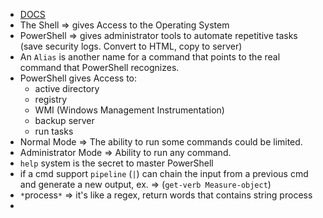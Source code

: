 - [DOCS](https://learn.microsoft.com/en-us/powershell/scripting/overview?view=powershell-7.3)
- The Shell => gives Access to the Operating System
- PowerShell => gives administrator tools to automate repetitive tasks (save security logs. Convert to HTML, copy to server)
- An `Alias` is another name for a command that points to the real command that PowerShell recognizes.
- PowerShell gives Access to:
	 - active directory
	 - registry
	 - WMI (Windows Management Instrumentation)
	 - backup server
	 - run tasks
- Normal Mode => The ability to run some commands could be limited. 
- Administrator Mode => Ability to run any command.
- `help` system is the secret to master PowerShell
- if a cmd support `pipeline` (`|`) can chain the input from a previous cmd and generate a new output, ex. => (`get-verb Measure-object`)
- `*`process`*` => it's like a regex, return words that contains string process
- 